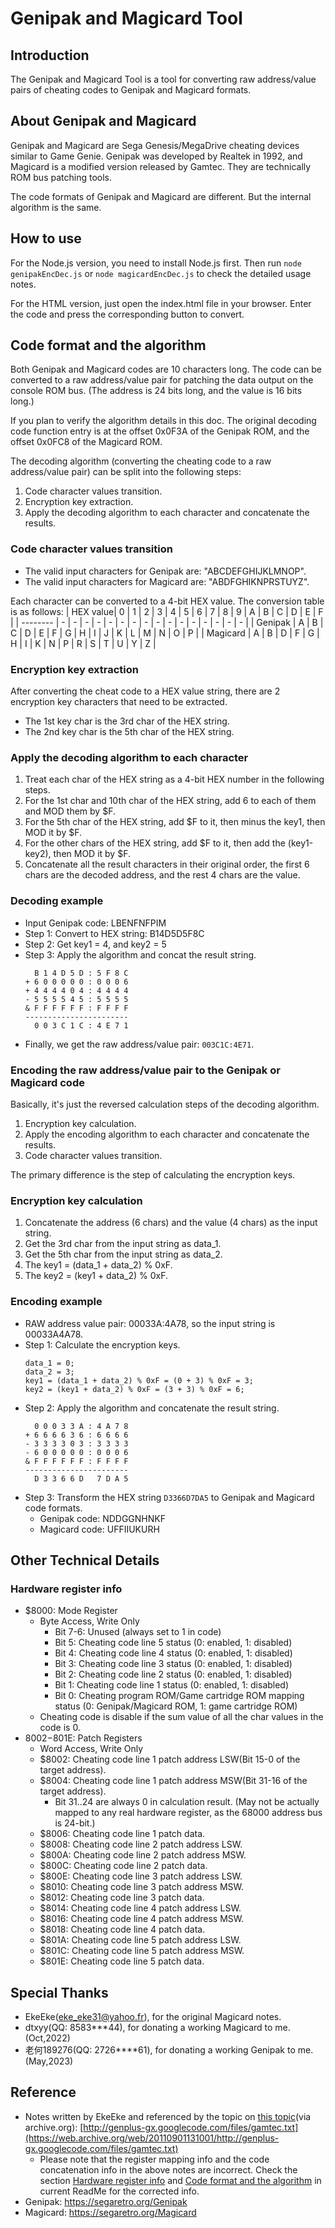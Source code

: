 # Genipak and Magicard Tool

## Introduction
The Genipak and Magicard Tool is a tool for converting raw address/value pairs of cheating codes to Genipak and Magicard formats.

## About Genipak and Magicard
Genipak and Magicard are Sega Genesis/MegaDrive cheating devices similar to Game Genie. Genipak was developed by Realtek in 1992, and Magicard is a modified version released by Gamtec. They are technically ROM bus patching tools.

The code formats of Genipak and Magicard are different. But the internal algorithm is the same.

## How to use
For the Node.js version, you need to install Node.js first. Then run `node genipakEncDec.js` or `node magicardEncDec.js` to check the detailed usage notes.

For the HTML version, just open the index.html file in your browser. Enter the code and press the corresponding button to convert.

## Code format and the algorithm
Both Genipak and Magicard codes are 10 characters long. The code can be converted to a raw address/value pair for patching the data output on the console ROM bus. (The address is 24 bits long, and the value is 16 bits long.)

If you plan to verify the algorithm details in this doc. The original decoding code function entry is at the offset 0x0F3A of the Genipak ROM, and the offset 0x0FC8 of the Magicard ROM.

The decoding algorithm (converting the cheating code to a raw address/value pair) can be split into the following steps:
1. Code character values transition.
2. Encryption key extraction.
3. Apply the decoding algorithm to each character and concatenate the results.

### Code character values transition
* The valid input characters for Genipak are:  "ABCDEFGHIJKLMNOP".
* The valid input characters for Magicard are: "ABDFGHIKNPRSTUYZ".

Each character can be converted to a 4-bit HEX value. The conversion table is as follows:
| HEX value| 0 | 1 | 2 | 3 | 4 | 5 | 6 | 7 | 8 | 9 | A | B | C | D | E | F |
| -------- | - | - | - | - | - | - | - | - | - | - | - | - | - | - | - | - |
| Genipak  | A | B | C | D | E | F | G | H | I | J | K | L | M | N | O | P |
| Magicard | A | B | D | F | G | H | I | K | N | P | R | S | T | U | Y | Z |

### Encryption key extraction
After converting the cheat code to a HEX value string, there are 2 encryption key characters that need to be extracted.
* The 1st key char is the 3rd char of the HEX string.
* The 2nd key char is the 5th char of the HEX string.

### Apply the decoding algorithm to each character
1. Treat each char of the HEX string as a 4-bit HEX number in the following steps.
2. For the 1st char and 10th char of the HEX string, add 6 to each of them and MOD them by $F.
3. For the 5th char of the HEX string, add $F to it, then minus the key1, then MOD it by $F.
4. For the other chars of the HEX string, add $F to it, then add the (key1-key2), then MOD it by $F.
5. Concatenate all the result characters in their original order, the first 6 chars are the decoded address, and the rest 4 chars are the value.

### Decoding example
* Input Genipak code: LBENFNFPIM
* Step 1: Convert to HEX string: B14D5D5F8C
* Step 2: Get key1 = 4, and key2 = 5
* Step 3: Apply the algorithm and concat the result string.
    ```
      B 1 4 D 5 D : 5 F 8 C
    + 6 0 0 0 0 0 : 0 0 0 6
    + 4 4 4 4 0 4 : 4 4 4 4
    - 5 5 5 5 4 5 : 5 5 5 5
    & F F F F F F : F F F F
    -----------------------
      0 0 3 C 1 C : 4 E 7 1
    ```
* Finally, we get the raw address/value pair: `003C1C:4E71`.

### Encoding the raw address/value pair to the Genipak or Magicard code
Basically, it's just the reversed calculation steps of the decoding algorithm. 
1. Encryption key calculation.
2. Apply the encoding algorithm to each character and concatenate the results.
3. Code character values transition.

The primary difference is the step of calculating the encryption keys.

### Encryption key calculation
1. Concatenate the address (6 chars) and the value (4 chars) as the input string.
2. Get the 3rd char from the input string as data_1.
3. Get the 5th char from the input string as data_2.
4. The key1 = (data_1 + data_2) % 0xF.
5. The key2 = (key1 + data_2) % 0xF.

### Encoding example
* RAW address value pair: 00033A:4A78, so the input string is 00033A4A78.
* Step 1: Calculate the encryption keys.
    ```
    data_1 = 0;
    data_2 = 3;
    key1 = (data_1 + data_2) % 0xF = (0 + 3) % 0xF = 3;
    key2 = (key1 + data_2) % 0xF = (3 + 3) % 0xF = 6;
    ```
* Step 2: Apply the algorithm and concatenate the result string.
    ```
      0 0 0 3 3 A : 4 A 7 8
    + 6 6 6 6 3 6 : 6 6 6 6
    - 3 3 3 3 0 3 : 3 3 3 3
    - 6 0 0 0 0 0 : 0 0 0 6
    & F F F F F F : F F F F
    -----------------------
      D 3 3 6 6 D   7 D A 5
    ```
* Step 3: Transform the HEX string `D3366D7DA5` to Genipak and Magicard code formats.
    * Genipak code: NDDGGNHNKF
    * Magicard code: UFFIIUKURH

## Other Technical Details
### Hardware register info
* $8000: Mode Register
    * Byte Access, Write Only
        * Bit 7-6: Unused (always set to 1 in code)
        * Bit 5: Cheating code line 5 status (0: enabled, 1: disabled)
        * Bit 4: Cheating code line 4 status (0: enabled, 1: disabled)
        * Bit 3: Cheating code line 3 status (0: enabled, 1: disabled)
        * Bit 2: Cheating code line 2 status (0: enabled, 1: disabled)
        * Bit 1: Cheating code line 1 status (0: enabled, 1: disabled)
        * Bit 0: Cheating program ROM/Game cartridge ROM mapping status (0: Genipak/Magicard ROM, 1: game cartridge ROM)
    * Cheating code is disable if the sum value of all the char values in the code is 0.
* $8002-$801E: Patch Registers
    * Word Access, Write Only
    * $8002: Cheating code line 1 patch address LSW(Bit 15-0 of the target address).
    * $8004: Cheating code line 1 patch address MSW(Bit 31-16 of the target address).
        * Bit 31..24 are always 0 in calculation result. (May not be actually mapped to any real hardware register, as the 68000 address bus is 24-bit.)
    * $8006: Cheating code line 1 patch data.
    * $8008: Cheating code line 2 patch address LSW.
    * $800A: Cheating code line 2 patch address MSW.
    * $800C: Cheating code line 2 patch data.
    * $800E: Cheating code line 3 patch address LSW.
    * $8010: Cheating code line 3 patch address MSW.
    * $8012: Cheating code line 3 patch data.
    * $8014: Cheating code line 4 patch address LSW.
    * $8016: Cheating code line 4 patch address MSW.
    * $8018: Cheating code line 4 patch data.
    * $801A: Cheating code line 5 patch address LSW.
    * $801C: Cheating code line 5 patch address MSW.
    * $801E: Cheating code line 5 patch data.

## Special Thanks
* EkeEke(eke_eke31@yahoo.fr), for the original Magicard notes.
* dtxyy(QQ: 8583***44), for donating a working Magicard to me. (Oct,2022)
* 老何189276(QQ: 2726****61), for donating a working Genipak to me. (May,2023)

## Reference
* Notes written by EkeEke and referenced by the topic on [this topic](http://gendev.spritesmind.net/forum/viewtopic.php?t=813)(via archive.org): [http://genplus-gx.googlecode.com/files/gamtec.txt](https://web.archive.org/web/20110901131001/http://genplus-gx.googlecode.com/files/gamtec.txt)
    * Please note that the register mapping info and the code concatenation info in the above notes are incorrect. Check the section [Hardware register info](#hardware-register-info) and [Code format and the algorithm](#code-format-and-the-algorithm) in current ReadMe for the corrected info.
* Genipak: https://segaretro.org/Genipak
* Magicard: https://segaretro.org/Magicard

